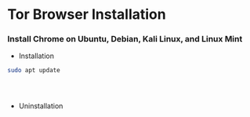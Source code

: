 # Tor Browser Installation

### Install Chrome on Ubuntu, Debian, Kali Linux, and Linux Mint

- Installation
```bash
sudo apt update
```
```bash

```
```bash

```
```bash

```

- Uninstallation
```bash

```
